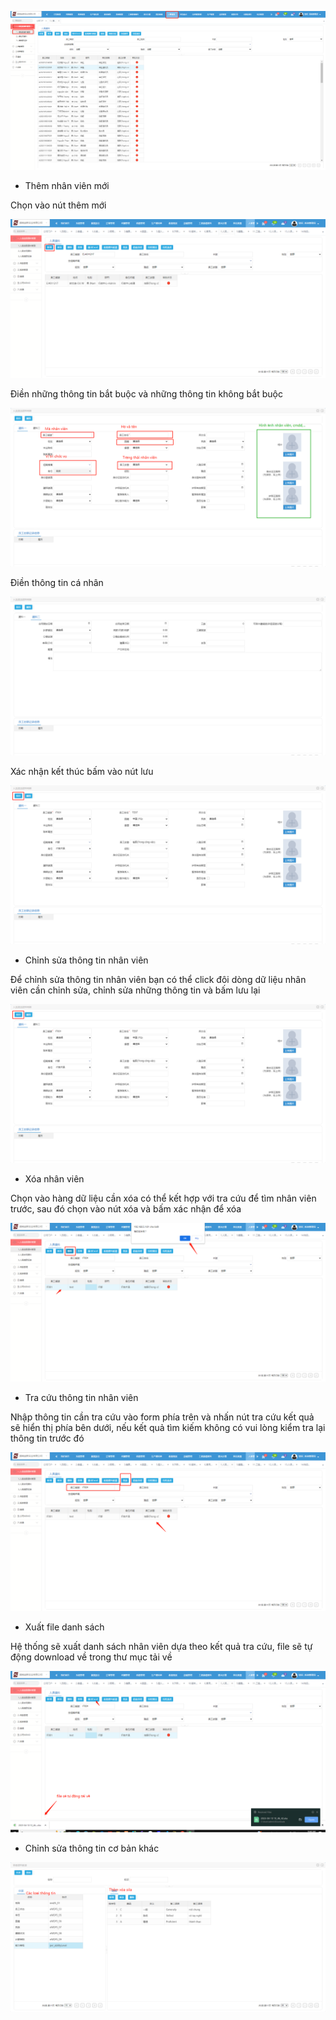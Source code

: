 ![!](../../../assets/hr/hr001.png "")

- Thêm nhân viên mới 

Chọn vào nút thêm mới

![!](../../../assets/hr/hr002.png "")


Điền những thông tin bắt buộc và những thông tin không bắt buộc

![!](../../../assets/hr/hr003.png "")


Điền thông tin cá nhân 

![!](../../../assets/hr/hr004.png "")


Xác nhận kết thúc bấm vào nút lưu

![!](../../../assets/hr/hr005.png "")

- Chỉnh sửa thông tin nhân viên

Để chỉnh sửa thông tin nhân viên bạn có thể click đôi dòng dữ liệu nhân viên cần chỉnh sửa, chỉnh sửa những thông tin và bấm lưu lại

![!](../../../assets/hr/hr005.png "")

- Xóa nhân viên

Chọn vào hàng dữ liệu cần xóa có thể kết hợp với tra cứu để tìm nhân viên trước, sau đó chọn vào nút xóa và bấm xác nhận để xóa 

![!](../../../assets/hr/hr007.png "")

- Tra cứu thông tin nhân viên

Nhập thông tin cần tra cứu vào form phía trên và nhấn nút tra cứu kết quả sẽ hiển thị phía bên dưới, nếu kết quả tìm kiếm không có vui lòng kiểm tra lại thông tin trước đó

![!](../../../assets/hr/hr006.png "")

- Xuất file danh sách

Hệ thống sẽ xuất danh sách nhân viên dựa theo kết quả tra cứu, file sẽ tự động download về trong thư mục tải về

![!](../../../assets/hr/hr008.png "")

- Chỉnh sửa thông tin cơ bản khác

![!](../../../assets/hr/hr009.png "")